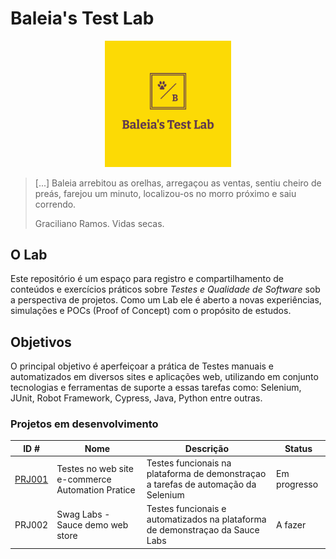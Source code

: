 # Baleia's Test Lab

<p align="center">
 <img src="logo.png?raw=true" alt="Baleia Test Lab Logo" width="40%" height="40%" />
</p>

> [...] Baleia arrebitou as orelhas, arregaçou as ventas, sentiu cheiro de preás, farejou um minuto, localizou-os no morro próximo e saiu correndo.
> 
> Graciliano Ramos. Vidas secas.

## O Lab

Este repositório é um espaço para registro e compartilhamento de conteúdos e exercícios práticos sobre *Testes e Qualidade de Software* sob a perspectiva de projetos. Como um Lab ele é aberto a novas experiências, simulações e POCs (Proof of Concept) com o propósito de estudos. 

## Objetivos

O principal objetivo é aperfeiçoar a prática de Testes manuais e automatizados em diversos sites e aplicações web, utilizando em conjunto tecnologias e ferramentas de suporte a essas tarefas como: Selenium, JUnit, Robot Framework, Cypress, Java, Python entre outras.


### Projetos em desenvolvimento


|ID #| Nome | Descrição | Status |
|-|-|-|-|
|[PRJ001](https://github.com/joaopaulomoreira/project-btl-prj001/blob/main/README.md)|Testes no web site e-commerce Automation Pratice|Testes funcionais na plataforma de demonstraçao a tarefas de automação da Selenium|Em progresso|
|PRJ002|Swag Labs - Sauce demo web store |Testes funcionais e automatizados na plataforma de demonstraçao da Sauce Labs|A fazer|




